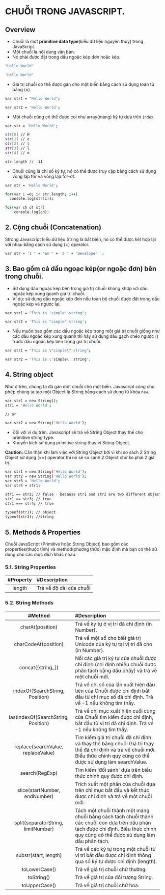 # CHUỖI TRONG JAVASCRIPT.

## Overview
- Chuỗi là một **primitive data type**(kiểu dữ liệu nguyên thủy) trong JavaScript.
- Một chuỗi là nội dung văn bản.
- Nó phải được đặt trong dấu ngoặc kép đơn hoặc kép.

```bash
"Hello World"

'Hello World'
```

- Giá trị chuỗi có thể được gán cho một biến bằng cách sử dụng toán tử bằng (=).
```bash
var str1 = "Hello World";

var str2 = 'Hello World';
```

- Một chuỗi cũng có thể được coi như array(mảng) ký tự dựa trên `index`.
```bash
var str = 'Hello World';

str[0] // H
str[1] // e
str[2] // l
str[3] // l
str[4] // o

str.length //  11
```

- Chuỗi cũng là chỉ số ký tự, nó có thể được truy cập bằng cách sử dụng vòng lặp for và vòng lặp for-of.
```bash
var str = 'Hello World';

for(var i =0; i< str.length; i++)
  console.log(str[i]);

for(var ch of str)
    console.log(ch);
```

## 2. Cộng chuỗi (Concatenation)
Strong Javascript kiểu dữ liệu String là bất biến, nó có thể được kết hợp lại với nhau bằng cách sử dụng (+) operator.
```bash
var str = 'I ' + "am " + 'a ' + 'Developer ';
```

## 3. Bao gồm cả dấu ngoạc kép(or ngoặc đơn) bên trong chuỗi.
- Sử dụng dấu ngoặc kép bên trong giá trị chuỗi không khớp với dấu ngoặc kép xung quanh giá trị chuỗi.
- Ví dụ: sử dụng dấu ngoặc kép đơn nếu toàn bộ chuỗi được đặt trong dấu ngoặc kép và ngược lại.

```bash
var str1 = "This is 'simple' string";

var str2 = 'This is "simple" string';
```

- Nếu muốn bao gồm các dấu ngoặc kép trong một giá trị chuỗi giống như các dấu ngoặc kép xung quanh thì hãy sử dụng dấu gạch chéo ngược (\) trước dấu ngoặc kép bên trong giá trị chuỗi.

```bash
var str1 = "This is \"simple\" string";

var str2 = 'This is \'simple\' string';
```

## 4. String object
Như ở trên, chúng ta đã gán một chuỗi cho một biến. Javascript cũng cho phép chúng ta tạo một Object là String bằng cách sử dụng từ khóa `new`.

```bash
var str1 = new String();
str1 = 'Hello World';

// or

var str2 = new String('Hello World');
```
- Đối với ví dụ trên. Javascript sẽ trả về String Object thay thế cho primitive string type.
- Khuyến kích sử dụng primitive string thay vì String Object.

**Caution:**
Cẩn thận khi làm việc với String Object bởi vì khi so sách 2 String Object sử dụng (==) operator thì nó sẽ so sánh 2 Object chứ ko phải 2 giá trị.
```bash
var str1 = new String('Hello World');
var str2 = new String('Hello World');
var str3 = 'Hello World';
var str4 = str1;

str1 == str2; // false - because str1 and str2 are two different objects
str1 == str3; // true
str1 === str4; // true

typeof(str1); // object
typeof(str3); //string
```

## 5. Methods & Properties
Chuỗi JavaScript (Primitive hoặc String Object) bao gồm các properties(thuộc tính) và method(phương thức) mặc định mà bạn có thể sử dụng cho các mục đích khác nhau.

### 5.1. String Properties
| #Property | #Description                                             |
| :-------: | :------------------------------------------------------- |
| length    | Trả về độ dài của chuỗi                                  |

### 5.2. String Methods
| #Method                              | #Description                                             |
| :----------------------------------: | :------------------------------------------------------- |
| charAt(position)                     | Trả về ký tự ở vị trí đã chỉ định (in Number).|
| charCodeAt(position)                 | Trả về một số cho biết giá trị Unicode của ký tự tại vị trí đã cho (in Number).|
| concat([string,,])                   | Nối các giá trị ký tự của chuỗi được chỉ định (chỉ định nhiều chuỗi được phân tách bằng dấu phẩy) và trả về một chuỗi mới.|
| indexOf(SearchString, Position)      | Trả về chỉ số của lần xuất hiện đầu tiên của Chuỗi được chỉ định bắt đầu từ chỉ mục số đã chỉ định. Trả về -1 nếu không tìm thấy.|
| lastIndexOf(SearchString, Position)  | Trả về chỉ mục xuất hiện cuối cùng của Chuỗi tìm kiếm được chỉ định, bắt đầu từ vị trí đã chỉ định. Trả về -1 nếu không tìm thấy.|
| replace(searchValue, replaceValue)   | Tìm kiếm giá trị chuỗi đã chỉ định và thay thế bằng chuỗi Giá trị thay thế đã chỉ định và trả về chuỗi mới. Biểu thức chính quy cũng có thể được sử dụng làm searchValue.|
| search(RegExp)                       | Tìm kiếm 'đối sánh' dựa trên biểu thức chính quy được chỉ định.|
| slice(startNumber, endNumber)        | Trích xuất một phần của chuỗi dựa trên chỉ mục bắt đầu và kết thúc được chỉ định và trả về một chuỗi mới.|
| split(separatorString, limitNumber)  | Tách một chuỗi thành một mảng chuỗi bằng cách tách chuỗi thành các chuỗi con dựa trên dấu phân tách được chỉ định. Biểu thức chính quy cũng có thể được sử dụng làm dấu phân tách.|
| substr(start, length)                | Trả về các ký tự trong một chuỗi từ vị trí bắt đầu được chỉ định thông qua số ký tự được chỉ định (length).|
| toLowerCase()                        | Trả về giá trị chuỗi chữ thường.|
| toString()                           | Trả về giá trị của đối tượng String.|
| toUpperCase()                        | Trả về giá trị chuỗi chữ hoa.|

